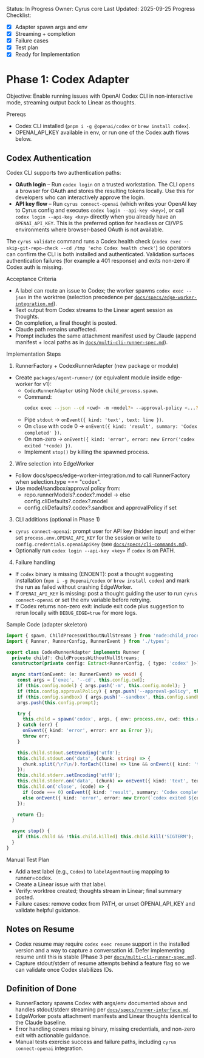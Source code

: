 Status: In Progress
Owner: Cyrus core
Last Updated: 2025-09-25
Progress Checklist:
- [x] Adapter spawn args and env
- [x] Streaming + completion
- [x] Failure cases
- [x] Test plan
- [x] Ready for Implementation

# Phase 1: Codex Adapter

Objective: Enable running issues with OpenAI Codex CLI in non‑interactive mode, streaming output back to Linear as thoughts.

Prereqs
- Codex CLI installed (`pnpm i -g @openai/codex` or `brew install codex`).
- OPENAI_API_KEY available in env, or run one of the Codex auth flows below.

## Codex Authentication

Codex CLI supports two authentication paths:

- **OAuth login** – Run `codex login` on a trusted workstation. The CLI opens a browser for OAuth and stores the resulting tokens locally. Use this for developers who can interactively approve the login.
- **API key flow** – Run `cyrus connect-openai` (which writes your OpenAI key to Cyrus config and executes `codex login --api-key <key>`), or call `codex login --api-key <key>` directly when you already have an `OPENAI_API_KEY`. This is the preferred option for headless or CI/VPS environments where browser-based OAuth is not available.

The `cyrus validate` command runs a Codex health check (`codex exec --skip-git-repo-check --cd /tmp 'echo Codex health check'`) so operators can confirm the CLI is both installed and authenticated. Validation surfaces authentication failures (for example a 401 response) and exits non-zero if Codex auth is missing.

Acceptance Criteria
- A label can route an issue to Codex; the worker spawns `codex exec --json` in the worktree (selection precedence per [`docs/specs/edge-worker-integration.md`](edge-worker-integration.md)).
- Text output from Codex streams to the Linear agent session as thoughts.
- On completion, a final thought is posted.
- Claude path remains unaffected.
- Prompt includes the same attachment manifest used by Claude (append manifest + local paths as in [`docs/multi-cli-runner-spec.md`](../multi-cli-runner-spec.md)).

Implementation Steps

1) RunnerFactory + CodexRunnerAdapter (new package or module)

- Create `packages/agent-runner/` (or equivalent module inside edge-worker for v1):
  - `CodexRunnerAdapter` using Node `child_process.spawn`.
  - Command:
    ```sh
    codex exec --json --cd <cwd> -m <model?> --approval-policy <...?> --sandbox <...?> "<prompt>"
    ```
  - Pipe `stdout` → `onEvent({ kind: 'text', text: line })`.
  - On `close` with code 0 → `onEvent({ kind: 'result', summary: 'Codex completed' })`.
  - On non-zero → `onEvent({ kind: 'error', error: new Error('codex exited '+code) })`.
  - Implement `stop()` by killing the spawned process.

2) Wire selection into EdgeWorker

- Follow docs/specs/edge-worker-integration.md to call RunnerFactory when selection.type === "codex".
- Use model/sandbox/approval policy from:
  - repo.runnerModels?.codex?.model → else config.cliDefaults?.codex?.model
  - config.cliDefaults?.codex?.sandbox and approvalPolicy if set

3) CLI additions (optional in Phase 1)

- `cyrus connect-openai`: prompt user for API key (hidden input) and either set `process.env.OPENAI_API_KEY` for the session or write to `config.credentials.openaiApiKey` (see [`docs/specs/cli-commands.md`](cli-commands.md)).
- Optionally run `codex login --api-key <key>` if `codex` is on PATH.

4) Failure handling

- If `codex` binary is missing (ENOENT): post a thought suggesting installation (`npm i -g @openai/codex` or `brew install codex`) and mark the run as failed without crashing EdgeWorker.
- If `OPENAI_API_KEY` is missing: post a thought guiding the user to run `cyrus connect-openai` or set the env variable before retrying.
- If Codex returns non-zero exit: include exit code plus suggestion to rerun locally with `DEBUG_EDGE=true` for more logs.

Sample Code (adapter skeleton)

```ts
import { spawn, ChildProcessWithoutNullStreams } from 'node:child_process';
import { Runner, RunnerConfig, RunnerEvent } from './types';

export class CodexRunnerAdapter implements Runner {
  private child?: ChildProcessWithoutNullStreams;
  constructor(private config: Extract<RunnerConfig, { type: 'codex' }>) {}

  async start(onEvent: (e: RunnerEvent) => void) {
    const args = ['exec', '--cd', this.config.cwd];
    if (this.config.model) { args.push('-m', this.config.model); }
    if (this.config.approvalPolicy) { args.push('--approval-policy', this.config.approvalPolicy); }
    if (this.config.sandbox) { args.push('--sandbox', this.config.sandbox); }
    args.push(this.config.prompt);

    try {
      this.child = spawn('codex', args, { env: process.env, cwd: this.config.cwd });
    } catch (err) {
      onEvent({ kind: 'error', error: err as Error });
      throw err;
    }

    this.child.stdout.setEncoding('utf8');
    this.child.stdout.on('data', (chunk: string) => {
      chunk.split(/\r?\n/).forEach((line) => line && onEvent({ kind: 'text', text: line }));
    });
    this.child.stderr.setEncoding('utf8');
    this.child.stderr.on('data', (chunk) => onEvent({ kind: 'text', text: chunk }));
    this.child.on('close', (code) => {
      if (code === 0) onEvent({ kind: 'result', summary: 'Codex completed' });
      else onEvent({ kind: 'error', error: new Error(`codex exited ${code}`) });
    });

    return {};
  }

  async stop() {
    if (this.child && !this.child.killed) this.child.kill('SIGTERM');
  }
}
```

Manual Test Plan
- Add a test label (e.g., `Codex`) to `labelAgentRouting` mapping to runner=codex.
- Create a Linear issue with that label.
- Verify: worktree created; thoughts stream in Linear; final summary posted.
- Failure cases: remove codex from PATH, or unset OPENAI_API_KEY and validate helpful guidance.

## Notes on Resume
- Codex resume may require `codex exec resume` support in the installed version and a way to capture a conversation id. Defer implementing resume until this is stable (Phase 3 per [`docs/multi-cli-runner-spec.md`](../multi-cli-runner-spec.md)).
- Capture stdout/stderr of resume attempts behind a feature flag so we can validate once Codex stabilizes IDs.

## Definition of Done

- RunnerFactory spawns Codex with args/env documented above and handles stdout/stderr streaming per [`docs/specs/runner-interface.md`](runner-interface.md).
- EdgeWorker posts attachment manifests and Linear thoughts identical to the Claude baseline.
- Error handling covers missing binary, missing credentials, and non-zero exit with actionable guidance.
- Manual tests exercise success and failure paths, including `cyrus connect-openai` integration.
